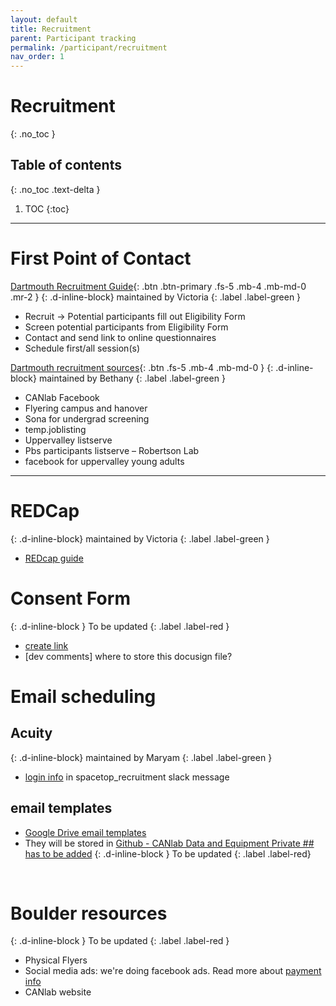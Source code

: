 ```yaml
---
layout: default
title: Recruitment
parent: Participant tracking
permalink: /participant/recruitment
nav_order: 1
---
```


# Recruitment
{: .no_toc }

<!-- ![Recruitment]({{ site.url }}/images/recruitment.png) -->

## Table of contents
{: .no_toc .text-delta }

1. TOC
{:toc}

---

# First Point of Contact

[Dartmouth Recruitment Guide](https://docs.google.com/document/d/165i-cUNlEvyMIarSm3SM0vI3M0LW2YZz_m5Vg0BFJis/edit){: .btn .btn-primary .fs-5 .mb-4 .mb-md-0 .mr-2 }
{: .d-inline-block}
maintained by Victoria
{: .label .label-green }

* Recruit → Potential participants fill out Eligibility Form
* Screen potential participants from Eligibility Form
* Contact and send link to online questionnaires
* Schedule first/all session(s)

[Dartmouth recruitment sources](https://docs.google.com/document/d/1utZSH5HqwY3-RU8UrrRYeylz6cv5Rwz1nm_Byg_TxA8/edit?usp=sharing){: .btn .fs-5 .mb-4 .mb-md-0 }
{: .d-inline-block}
maintained by Bethany
{: .label .label-green }

* CANlab Facebook
* Flyering campus and hanover
* Sona for undergrad screening
* temp.joblisting
* Uppervalley listserve
* Pbs participants listserve – Robertson Lab
* facebook for uppervalley young adults

----


# REDCap
{: .d-inline-block}
maintained by Victoria
{: .label .label-green }
* [REDcap guide](https://docs.google.com/presentation/d/1_sz3M81eBZ0D1bNgAAZhlGy1iQqbtFwj3YtBhLQMmII/edit?usp=sharing)




# Consent Form
{: .d-inline-block }
To be updated
{: .label .label-red }
* [create link]()
* [dev comments] where to store this docusign file?

# Email scheduling
## Acuity
{: .d-inline-block}
maintained by Maryam
{: .label .label-green }

* [login info](https://canlab.slack.com/archives/CU6N3JHMZ/p1582732799004400) in spacetop_recruitment slack message

## email templates
* [Google Drive email templates](https://docs.google.com/document/d/1InjkQ1vOsiuxvA0znb06FO8GiNn350IK3J1rwRas9Yw/edit?usp=sharing)
* They will be stored in [Github - CANlab Data and Equipment Private ## has to be added](https://github.com/canlab/CANlab_data_and_equipment_private)
{: .d-inline-block }
To be updated
{: .label .label-red}
<br>

# Boulder resources
{: .d-inline-block }
To be updated
{: .label .label-red }
* Physical Flyers
* Social media ads: we're doing facebook ads. Read more about [payment info]()
* CANlab website
